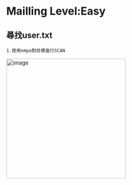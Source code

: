 Mailling Level:Easy
===
尋找user.txt
---
    1.使用nmpa對目標進行SCAN
  
<img width="315" alt="image" src="https://github.com/user-attachments/assets/1239796e-6ddb-4723-a0cc-5a0e30a0d308">

